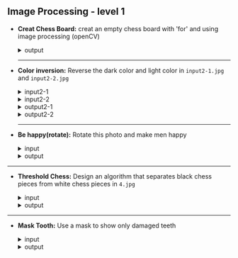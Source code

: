 ## Image Processing - level 1 

- **Creat Chess Board:** creat an empty chess board with 'for' and using image processing (openCV)
  <details>
    <summary>output</summary>
    <br>
    <img src="https://github.com/hoseindamavandi/Image-Processing/blob/main/Level-1/Creat%20Chess%20Board/output.jpg?raw=true" width="350" title="input2-2">

  </details>
  
  ---

- **Color inversion:** Reverse the dark color and light color in `input2-1.jpg` and `input2-2.jpg`
  <details>
    <summary>input2-1</summary>
    <br>
    <img src="https://user-images.githubusercontent.com/83751182/142157138-cf1b6801-016e-48b3-9014-3d44b470ac02.png" width="350" title="input2-1">

  </details>
  <details>
    <summary>input2-2</summary>
    <br>
    <img src="https://user-images.githubusercontent.com/83751182/142157404-bbd17c70-87a0-4427-97c2-2cbe825d4306.png" width="350" title="input2-2">

  </details>
  
    <details>
    <summary>output2-1</summary>
    <br>
    <img src="https://github.com/hoseindamavandi/Image-Processing/blob/main/Level-1/Color%20inversion/output2-1.jpg?raw=true" width="350" title="input2-1">

  </details>
  <details>
    <summary>output2-2</summary>
    <br>
    <img src="https://github.com/hoseindamavandi/Image-Processing/blob/main/Level-1/Color%20inversion/output2-2.jpg?raw=true" width="350" title="input2-2">

  </details>

  ---

- **Be happy(rotate):** Rotate this photo and make men happy
  <details>
    <summary>input</summary>
    <br>
    <img src="https://user-images.githubusercontent.com/83751182/142156512-b56a7cd4-195d-42ba-aaa1-51a7b3b301a6.jpg" width="350" title="input">

  </details>
  <details>
    <summary>output</summary>
    <br>
    <img src="https://user-images.githubusercontent.com/83751182/142156051-72f2219f-c9d2-41f2-a359-a797758bc718.jpg" width="350" title="hover text">
  </details>
  
---

- **Threshold Chess:** Design an algorithm that separates black chess pieces from white chess pieces in `4.jpg`
  <details>
    <summary>input</summary>
    <br>
    <img src="https://user-images.githubusercontent.com/83751182/142158177-615b5925-bcf1-45d9-82b7-647429f01a9a.jpg" width="350" title="input2-1">

  </details>
  <details>
    <summary>output</summary>

    <br>
    <img src="https://github.com/hoseindamavandi/Image-Processing/blob/main/Level-1/threshold%20chess/output4.jpg?raw=true" width="350" title="input2-2">

  </details>

----

- **Mask Tooth:** Use a mask to show only damaged teeth
  <details>
    <summary>input</summary>
    <br>
    <img src="https://github.com/hoseindamavandi/Image-Processing/blob/main/Level-1/Mask%20Tooth/images/12.jpg?raw=true" width="350" title="input2-1">

  </details>
  <details>
    <summary>output</summary>

    <br>
    <img src="https://github.com/hoseindamavandi/Image-Processing/blob/main/Level-1/Mask%20Tooth/result.jpg?raw=true" width="350" title="input2-2">

  </details>